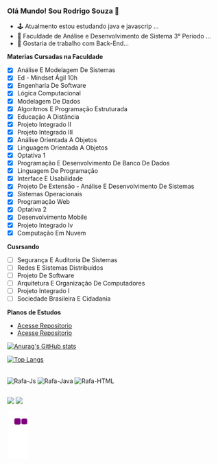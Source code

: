 ### Olá Mundo! Sou Rodrigo Souza 👋

- 🕹 Atualmento estou estudando java e javascrip ...
- 📖 Faculdade de Análise e Desenvolvimento de Sistema 3° Periodo ...
- 🤞 Gostaria de trabalho com Back-End...

**Materias Cursadas na Faculdade**

- [X] Análise E Modelagem De Sistemas	
- [X]	Ed - Mindset Ágil	 10h	
- [X]	Engenharia De Software	
- [X] Lógica Computacional	
- [X]	Modelagem De Dados	
- [X]	Algoritmos E Programação Estruturada	
- [X]	Educação A Distância	 
- [X]	Projeto Integrado II 
- [X] Projeto Integrado III
- [X]	Análise Orientada A Objetos	
- [X]	Linguagem Orientada A Objetos
- [X]	Optativa 1	
- [X]	Programação E Desenvolvimento De Banco De Dados	 
- [X]	Linguagem De Programação	
- [X] Interface E Usabilidade	 
- [X]	Projeto De Extensão - Análise E Desenvolvimento De Sistemas	
- [X]	Sistemas Operacionais	 
- [X]	Programação Web	 
- [X]	Optativa 2	 
- [X]	Desenvolvimento Mobile	
- [X]	Projeto Integrado Iv	 
- [X]	Computação Em Nuvem 

**Cusrsando**

- [ ]	Segurança E Auditoria De Sistemas	
- [ ]	Redes E Sistemas Distribuídos	 
- [ ]	Projeto De Software	
- [ ]	Arquitetura E Organização De Computadores	
- [ ]	Projeto Integrado I	
- [ ]	Sociedade Brasileira E Cidadania	 	

**Planos de Estudos**

- [Acesse Repositorio](https://github.com/Hub-Rodrigo/Plano-de-Estudos-Java)
- [Acesse Repositorio](https://github.com/Hub-Rodrigo/Plano_de_Estudo_JavaScript)

[![Anurag's GitHub stats](https://github-readme-stats.vercel.app/api?username=Hub-Rodrigo&show_icons=true&theme=gruvbox)](https://github.com/Hub-Rodrigo/github-readme-stats)

[![Top Langs](https://github-readme-stats.vercel.app/api/top-langs/?username=Hub-Rodrigo&hide_progress=true&theme=gruvbox)](https://github.com/Hub-Rodrigo/github-readme-stats)

<div style="display: inline_block"><br>
  <img align="center" alt="Rafa-Js" height="30" width="40" src="https://cdn.jsdelivr.net/gh/devicons/devicon/icons/javascript/javascript-original.svg" />
  <img align="center" alt="Rafa-Java" height="30" width="40" src="https://cdn.jsdelivr.net/gh/devicons/devicon/icons/java/java-original-wordmark.svg" />
  <img align="center" alt="Rafa-HTML" height="30" width="40" src="https://cdn.jsdelivr.net/gh/devicons/devicon/icons/html5/html5-original-wordmark.svg" />
                  
</div>

##

<div> 
  <a href = "mailto:dev.rodrigosf@gmail.com"><img src="https://img.shields.io/badge/-Gmail-%23333?style=for-the-badge&logo=gmail&logoColor=white" target="_blank"></a>
  <a href="https://www.linkedin.com/in/rodrigo-souza-7b8807250/" target="_blank"><img src="https://img.shields.io/badge/-LinkedIn-%230077B5?style=for-the-badge&logo=linkedin&logoColor=white" target="_blank"></a> 
  
   
   
   ![snake gif](https://github.com/Hub-Rodrigo/Hub-Rodrigo/blob/output/github-contribution-grid-snake.gif)
 

 
